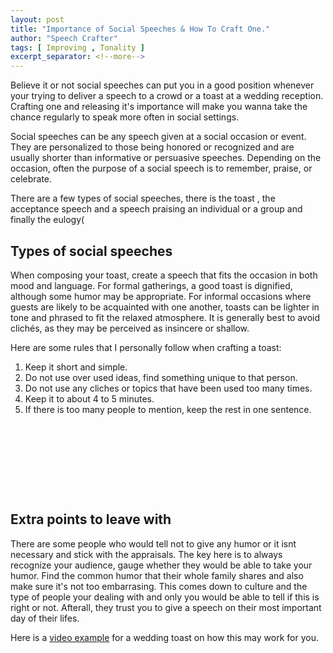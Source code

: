 ```yaml
---
layout: post
title: "Importance of Social Speeches & How To Craft One."
author: "Speech Crafter"
tags: [ Improving , Tonality ] 
excerpt_separator: <!--more-->
---
```


Believe it or not social speeches can put you in a good position whenever your trying to deliver a speech to a crowd or a toast at a wedding reception. 
Crafting one and releasing it's importance will make you wanna take the chance regularly to speak more often in social settings.

<!--more-->

Social speeches can be any speech given at a social occasion or event. They are personalized to those being honored or recognized and are usually shorter than 
informative or persuasive speeches. Depending on the occasion, often the purpose of a social speech is to remember, praise, or celebrate.

There are a few types of social speeches, there is the toast , the acceptance speech and a speech praising an individual or a group and finally the eulogy(




## Types of social speeches


When composing your toast, create a speech that fits the occasion in both mood and language. For formal gatherings, a good toast is dignified, although some humor may be appropriate.
For informal occasions where guests are likely to be acquainted with one another, toasts can be lighter in tone and phrased to fit the relaxed atmosphere. It is generally best to avoid 
clichés, as they may be perceived as insincere or shallow.




Here are some rules that I personally follow when crafting a toast:


1. Keep it short and simple.
2. Do not use over used ideas, find something unique to that person.
3. Do not use any cliches or topics that have been used too many times.
4. Keep it to about 4 to 5 minutes.
5. If there is too many people to mention, keep the rest in one sentence.







```









```



## Extra points to leave with

There are some people who would tell not to give any humor or it isnt necessary and stick with the appraisals. The key here is to always recognize your audience, gauge whether
they would be able to take your humor. Find the common humor that their whole family shares and also make sure it's not too embarrasing. This comes down to culture and 
the type of people your dealing with and only you would be able to tell if this is right or not. Afterall, they trust you to give a speech on their most important day of their lifes.


Here is a [video example](https://www.youtube.com/watch?v=i8r24AoKwZ4) for a wedding toast on how this may work for you.




